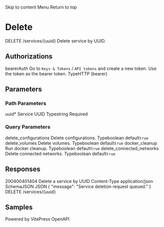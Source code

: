 Skip to content
Menu
Return to top
# Delete​
DELETE
/services/{uuid}
Delete service by UUID.
## Authorizations​
bearerAuth
Go to `Keys & Tokens` / `API tokens` and create a new token. Use the token as the bearer token.
TypeHTTP (bearer)
## Parameters​
### Path Parameters
uuid*
Service UUID
Typestring
Required
### Query Parameters
delete_configurations
Delete configurations.
Typeboolean
default`true`
delete_volumes
Delete volumes.
Typeboolean
default`true`
docker_cleanup
Run docker cleanup.
Typeboolean
default`true`
delete_connected_networks
Delete connected networks.
Typeboolean
default`true`
## Responses​
200400401404
Delete a service by UUID
Content-Type
application/json
SchemaJSON
JSON
{
"message": "Service deletion request queued."
}
DELETE
/services/{uuid}
## Samples​
Powered by  VitePress OpenAPI 
